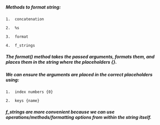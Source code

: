 ##### Methods to format string:

    1.  concatenation

    2.  %s

    3.  format

    4.  f_strings


##### The format() method takes the passed arguments, formats them, and places them in the string where the placeholders {}.

##### We can ensure the arguments are placed in the correct placeholders using:

    1.  index numbers {0}

    2.  keys {name}

##### f_strings are more convenient because we can use operations/methods/formatting options from within the string itself.
